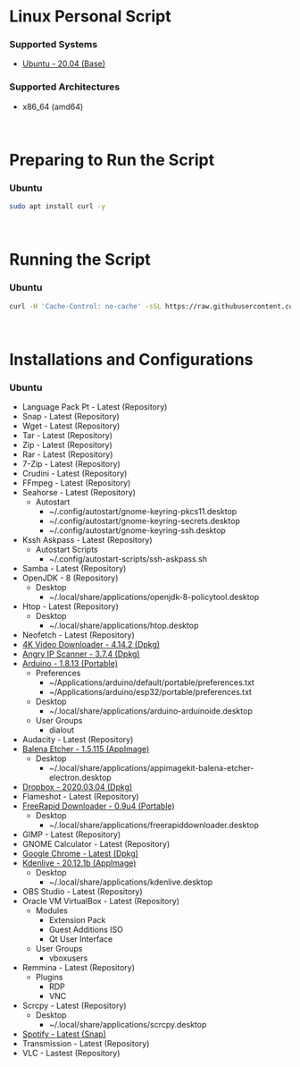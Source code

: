 # Linux Personal Script

### Supported Systems
- [Ubuntu - 20.04 (Base)](https://ubuntu.com/download)

### Supported Architectures
- x86_64 (amd64)

<br/>

# Preparing to Run the Script

### Ubuntu
```bash
sudo apt install curl -y
```

<br/>

# Running the Script

### Ubuntu
```bash
curl -H 'Cache-Control: no-cache' -sSL https://raw.githubusercontent.com/daniloancilotto/linux-personal-script/master/ubuntu.sh | bash
```

<br/>

# Installations and Configurations

### Ubuntu
- Language Pack Pt - Latest (Repository)
- Snap - Latest (Repository)
- Wget - Latest (Repository)
- Tar - Latest (Repository)
- Zip - Latest (Repository)
- Rar - Latest (Repository)
- 7-Zip - Latest (Repository)
- Crudini - Latest (Repository)
- FFmpeg - Latest (Repository)
- Seahorse - Latest (Repository)
  - Autostart
    - ~/.config/autostart/gnome-keyring-pkcs11.desktop
    - ~/.config/autostart/gnome-keyring-secrets.desktop
    - ~/.config/autostart/gnome-keyring-ssh.desktop
- Kssh Askpass - Latest (Repository)
  - Autostart Scripts
    - ~/.config/autostart-scripts/ssh-askpass.sh
- Samba - Latest (Repository)
- OpenJDK - 8 (Repository)
  - Desktop
    - ~/.local/share/applications/openjdk-8-policytool.desktop
- Htop - Latest (Repository)
  - Desktop
    - ~/.local/share/applications/htop.desktop
- Neofetch - Latest (Repository)
- [4K Video Downloader - 4.14.2 (Dpkg)](https://www.4kdownload.com/products/product-videodownloader)
- [Angry IP Scanner - 3.7.4 (Dpkg)](https://angryip.org/download/)
- [Arduino - 1.8.13 (Portable)](https://www.arduino.cc/en/Main/Software)
  - Preferences
    - ~/Applications/arduino/default/portable/preferences.txt
    - ~/Applications/arduino/esp32/portable/preferences.txt
  - Desktop
    - ~/.local/share/applications/arduino-arduinoide.desktop
  - User Groups
    - dialout
- Audacity - Latest (Repository)
- [Balena Etcher - 1.5.115 (AppImage)](https://www.balena.io/etcher/)
  - Desktop
    - ~/.local/share/applications/appimagekit-balena-etcher-electron.desktop
- [Dropbox - 2020.03.04 (Dpkg)](https://www.dropbox.com/install)
- Flameshot - Latest (Repository)
- [FreeRapid Downloader - 0.9u4 (Portable)](http://wordrider.net/freerapid/download.htm)
  - Desktop
    - ~/.local/share/applications/freerapiddownloader.desktop
- GIMP - Latest (Repository)
- GNOME Calculator - Latest (Repository)
- [Google Chrome - Latest (Dpkg)](https://www.google.com/chrome/)
- [Kdenlive - 20.12.1b (AppImage)](https://kdenlive.org/en/download/)
  - Desktop
    - ~/.local/share/applications/kdenlive.desktop
- OBS Studio - Latest (Repository)
- Oracle VM VirtualBox - Latest (Repository)
  - Modules
    - Extension Pack
    - Guest Additions ISO
    - Qt User Interface
  - User Groups
    - vboxusers
- Remmina - Latest (Repository)
  - Plugins
    - RDP
    - VNC    
- Scrcpy - Latest (Repository)
  - Desktop
    - ~/.local/share/applications/scrcpy.desktop
- [Spotify - Latest (Snap)](https://snapcraft.io/spotify)
- Transmission - Latest (Repository)
- VLC - Lastest (Repository)